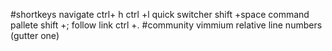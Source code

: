 #shortkeys 
navigate ctrl+ h ctrl +l
quick switcher shift +space
command pallete shift +;
follow link ctrl +.
#community 
vimmium 
relative line numbers (gutter one)